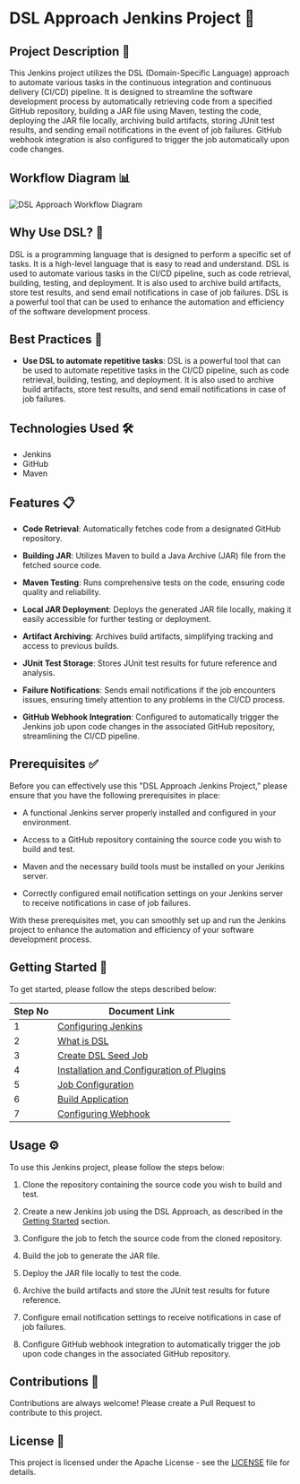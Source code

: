 # DSL Approach Jenkins Project 🚀

## Project Description 📄

This Jenkins project utilizes the DSL (Domain-Specific Language) approach to automate various tasks in the continuous integration and continuous delivery (CI/CD) pipeline. It is designed to streamline the software development process by automatically retrieving code from a specified GitHub repository, building a JAR file using Maven, testing the code, deploying the JAR file locally, archiving build artifacts, storing JUnit test results, and sending email notifications in the event of job failures. GitHub webhook integration is also configured to trigger the job automatically upon code changes.

## Workflow Diagram 📊

![DSL Approach Workflow Diagram](https://github.com/mathesh-me/dsl-approach-jenkins-project/assets/144098846/9d368876-b528-4ec2-ab77-cab2c0fce36e)

## Why Use DSL? 🤔

DSL is a programming language that is designed to perform a specific set of tasks. It is a high-level language that is easy to read and understand. DSL is used to automate various tasks in the CI/CD pipeline, such as code retrieval, building, testing, and deployment. It is also used to archive build artifacts, store test results, and send email notifications in case of job failures. DSL is a powerful tool that can be used to enhance the automation and efficiency of the software development process.

## Best Practices 📝

- **Use DSL to automate repetitive tasks**: DSL is a powerful tool that can be used to automate repetitive tasks in the CI/CD pipeline, such as code retrieval, building, testing, and deployment. It is also used to archive build artifacts, store test results, and send email notifications in case of job failures.

## Technologies Used 🛠️

- Jenkins
- GitHub
- Maven

## Features 📋

- **Code Retrieval**: Automatically fetches code from a designated GitHub repository.

- **Building JAR**: Utilizes Maven to build a Java Archive (JAR) file from the fetched source code.

- **Maven Testing**: Runs comprehensive tests on the code, ensuring code quality and reliability.

- **Local JAR Deployment**: Deploys the generated JAR file locally, making it easily accessible for further testing or deployment.

- **Artifact Archiving**: Archives build artifacts, simplifying tracking and access to previous builds.

- **JUnit Test Storage**: Stores JUnit test results for future reference and analysis.

- **Failure Notifications**: Sends email notifications if the job encounters issues, ensuring timely attention to any problems in the CI/CD process.

- **GitHub Webhook Integration**: Configured to automatically trigger the Jenkins job upon code changes in the associated GitHub repository, streamlining the CI/CD pipeline.

## Prerequisites ✅

Before you can effectively use this "DSL Approach Jenkins Project," please ensure that you have the following prerequisites in place:

- A functional Jenkins server properly installed and configured in your environment.

- Access to a GitHub repository containing the source code you wish to build and test.

- Maven and the necessary build tools must be installed on your Jenkins server.

- Correctly configured email notification settings on your Jenkins server to receive notifications in case of job failures.

With these prerequisites met, you can smoothly set up and run the Jenkins project to enhance the automation and efficiency of your software development process.

## Getting Started 🏁

To get started, please follow the steps described below:

| Step No | Document Link |
| ------ | ------ |
| 1 | [Configuring Jenkins][Step-1] |
| 2 | [What is DSL][Step-2] |
| 3 | [Create DSL Seed Job][Step-3] |
| 4 | [Installation and Configuration of Plugins][Step-4] |
| 5 | [Job Configuration][Step-5] |
| 6 | [Build Application][Step-6] |
| 7 | [Configuring Webhook][Step-7] |

   [Step-1]: <./Steps/configure.md>
   [Step-2]: <./Steps/dsl.md>   
   [Step-3]: <./Steps/seed-job.md>
   [Step-4]: <./Steps/plugins.md>
   [Step-5]: <./Steps/job-configuration.md>  
   [Step-6]: <./Steps/build-job.md>
   [Step-7]: <./Steps/webhook.md>


## Usage ⚙️

To use this Jenkins project, please follow the steps below:

1. Clone the repository containing the source code you wish to build and test.

2. Create a new Jenkins job using the DSL Approach, as described in the [Getting Started](#getting-started) section.

3. Configure the job to fetch the source code from the cloned repository.

4. Build the job to generate the JAR file.

5. Deploy the JAR file locally to test the code.

6. Archive the build artifacts and store the JUnit test results for future reference.

7. Configure email notification settings to receive notifications in case of job failures.

8. Configure GitHub webhook integration to automatically trigger the job upon code changes in the associated GitHub repository.

## Contributions 🤝

Contributions are always welcome! Please create a Pull Request to contribute to this project.

## License 📄

This project is licensed under the Apache License - see the [LICENSE](LICENSE) file for details.




